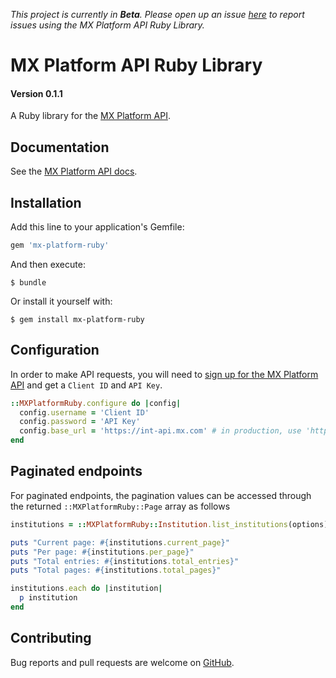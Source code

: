 *This project is currently in **Beta**. Please open up an issue [here](https://github.com/mxenabled/mx-platform-ruby/issues) to report issues using the MX Platform API Ruby Library.*

# MX Platform API Ruby Library
#### Version 0.1.1

A Ruby library for the [MX Platform API](https://www.mx.com/products/platform-api).

## Documentation

See the [MX Platform API docs](https://docs.mx.com/api).

## Installation

Add this line to your application's Gemfile:

```ruby
gem 'mx-platform-ruby'
```

And then execute:
```shell
$ bundle
```
Or install it yourself with:
```shell
$ gem install mx-platform-ruby
```

## Configuration

In order to make API requests, you will need to [sign up for the MX Platform API](https://dashboard.mx.com/sign_up) and get a `Client ID` and `API Key`.
```ruby
::MXPlatformRuby.configure do |config|
  config.username = 'Client ID'
  config.password = 'API Key'
  config.base_url = 'https://int-api.mx.com' # in production, use 'https://api.mx.com'
end
```

## Paginated endpoints

For paginated endpoints, the pagination values can be accessed through the returned `::MXPlatformRuby::Page` array as follows

```ruby
institutions = ::MXPlatformRuby::Institution.list_institutions(options)

puts "Current page: #{institutions.current_page}"
puts "Per page: #{institutions.per_page}"
puts "Total entries: #{institutions.total_entries}"
puts "Total pages: #{institutions.total_pages}"

institutions.each do |institution|
  p institution
end
```


## Contributing

Bug reports and pull requests are welcome on [GitHub](https://github.com/mxenabled/mx-platform-ruby).
